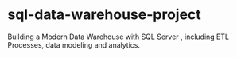 # sql-data-warehouse-project
Building a Modern Data Warehouse with SQL Server , including ETL Processes, data modeling and analytics.

